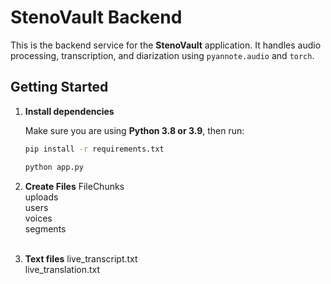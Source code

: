#  StenoVault Backend

This is the backend service for the **StenoVault** application. It handles audio processing, transcription, and diarization using `pyannote.audio` and `torch`.

## Getting Started

1. **Install dependencies**

   Make sure you are using **Python 3.8 or 3.9**, then run:

   ```bash
   pip install -r requirements.txt

   ```
   ```bash
   python app.py
   ```

2. **Create Files**
   FileChunks<br/>
   uploads<br/>
   users<br/>
   voices<br/>
   segments<br/>
   <br/>
3. **Text files**
   live_transcript.txt<br/>
   live_translation.txt<br/>
   


